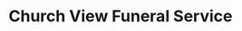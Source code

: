 ---
title: "Church View Funeral Service"
url: /chesham/church-view-funeral-service/
shop: Bestattungen
---